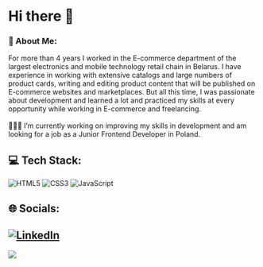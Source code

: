 # Hi there 👋

### 💫 About Me:
For more than 4 years I worked in the E-commerce department of the largest electronics and mobile technology retail chain in Belarus. I have experience in working with extensive catalogs and large numbers of product cards, writing and editing product content that will be published on E-commerce websites and marketplaces. But all this time, I was passionate about development and learned a lot and practiced my skills at every opportunity while working in E-commerce and freelancing.<br><br>🧑🏻‍💻 I’m currently working on improving my skills in development and am looking for a job as a Junior Frontend Developer in Poland.

## 💻 Tech Stack:
![HTML5](https://img.shields.io/badge/html5-%23E34F26.svg?style=for-the-badge&logo=html5&logoColor=white) ![CSS3](https://img.shields.io/badge/css3-%231572B6.svg?style=for-the-badge&logo=css3&logoColor=white) ![JavaScript](https://img.shields.io/badge/javascript-%23323330.svg?style=for-the-badge&logo=javascript&logoColor=%23F7DF1E) 

## 🌐 Socials:
[![LinkedIn](https://img.shields.io/badge/LinkedIn-%230077B5.svg?logo=linkedin&logoColor=white)](https://linkedin.com/in/anton-akhankov-489239153) 
---
[![](https://visitcount.itsvg.in/api?id=aakhankov&icon=0&color=0)](https://visitcount.itsvg.in)

<!-- Proudly created with GPRM ( https://gprm.itsvg.in ) -->

